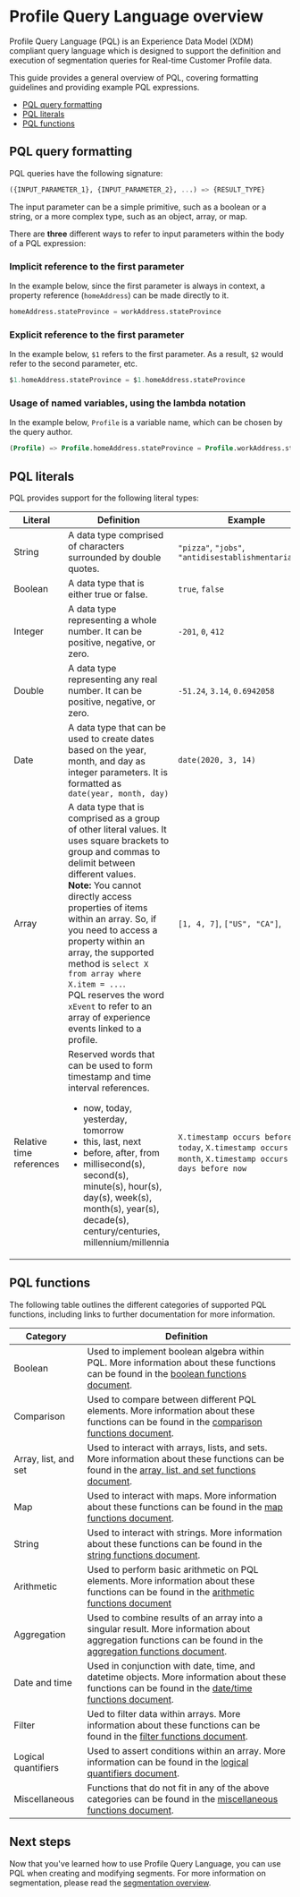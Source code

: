 # Profile Query Language overview

Profile Query Language (PQL) is an Experience Data Model (XDM) compliant query language which is designed to support the definition and execution of segmentation queries for Real-time Customer Profile data.

This guide provides a general overview of PQL, covering formatting guidelines and providing example PQL expressions.

- [PQL query formatting](#pql-query-formatting)
- [PQL literals](#pql-literals)
- [PQL functions](#pql-functions)

## PQL query formatting

PQL queries have the following signature:

```sql
({INPUT_PARAMETER_1}, {INPUT_PARAMETER_2}, ...) => {RESULT_TYPE}
```

The input parameter can be a simple primitive, such as a boolean or a string, or a more complex type, such as an object, array, or map.

There are **three** different ways to refer to input parameters within the body of a PQL expression:

### Implicit reference to the first parameter

In the example below, since the first parameter is always in context, a property reference (`homeAddress`) can be made directly to it.

```sql
homeAddress.stateProvince = workAddress.stateProvince
```

### Explicit reference to the first parameter

In the example below, `$1` refers to the first parameter. As a result, `$2` would refer to the second parameter, etc.

```sql
$1.homeAddress.stateProvince = $1.homeAddress.stateProvince
```

### Usage of named variables, using the lambda notation

In the example below, `Profile` is a variable name, which can be chosen by the query author.

```sql
(Profile) => Profile.homeAddress.stateProvince = Profile.workAddress.stateProvince
```

## PQL literals

PQL provides support for the following literal types:

| Literal | Definition | Example |
| ------- | ---------- | ------- |
| String | A data type comprised of characters surrounded by double quotes. | `"pizza"`, `"jobs"`, `"antidisestablishmentarianism"`
| Boolean | A data type that is either true or false. | `true`, `false` |
| Integer | A data type representing a whole number. It can be positive, negative, or zero. | `-201`, `0`, `412` |
| Double | A data type representing any real number. It can be positive, negative, or zero. | `-51.24`, `3.14`, `0.6942058` | 
| Date | A data type that can be used to create dates based on the year, month, and day as integer parameters. It is formatted as `date(year, month, day)` | `date(2020, 3, 14)` |
| Array | A data type that is comprised as a group of other literal values. It uses square brackets to group and commas to delimit between different values. <br> **Note:** You cannot directly access properties of items within an array. So, if you need to access a property within an array, the supported method is `select X from array where X.item = ...`. <br> PQL reserves the word `xEvent` to refer to an array of experience events linked to a profile. | `[1, 4, 7]`, `["US", "CA"]`, |  
| Relative time references | Reserved words that can be used to form timestamp and time interval references. <ul><li>now, today, yesterday, tomorrow<li>this, last, next<li>before, after, from<li>millisecond(s), second(s), minute(s), hour(s), day(s), week(s), month(s), year(s), decade(s), century/centuries, millennium/millennia</ul>| `X.timestamp occurs before today`, `X.timestamp occurs last month`, `X.timestamp occurs <= 3 days before now` |


## PQL functions

The following table outlines the different categories of supported PQL functions, including links to further documentation for more information.

| Category | Definition |
| -------- | ---------- |
| Boolean | Used to implement boolean algebra within PQL. More information about these functions can be found in the [boolean functions document](./pql/boolean-functions.md). |
| Comparison | Used to compare between different PQL elements. More information about these functions can be found in the [comparison functions document](./pql/comparison-functions.md). |
| Array, list, and set | Used to interact with arrays, lists, and sets. More information about these functions can be found in the [array, list, and set functions document](./pql/array-functions.md). |
| Map | Used to interact with maps. More information about these functions can be found in the [map functions document](./pql/map-functions.md). |
| String | Used to interact with strings. More information about these functions can be found in the [string functions document](./pql/string-functions.md). |
| Arithmetic | Used to perform basic arithmetic on PQL elements. More information about these functions can be found in the [arithmetic functions document](./pql/arithmetic-functions.md) |
| Aggregation | Used to combine results of an array into a singular result. More information about aggregation functions can be found in the [aggregation functions document](./pql/aggregation-functions.md). |
| Date and time | Used in conjunction with date, time, and datetime objects. More information about these functions can be found in the [date/time functions document](.pql/../pql/datetime-functions.md). |
| Filter | Ued to filter data within arrays. More information about these functions can be found in the [filter functions document](./pql/filter-functions.md). |
| Logical quantifiers | Used to assert conditions within an array. More information can be found in the [logical quantifiers document](./pql/logical-quantifiers.md). |
| Miscellaneous | Functions that do not fit in any of the above categories can be found in the [miscellaneous functions document](pql/misc-functions.md). |

## Next steps

Now that you've learned how to use Profile Query Language, you can use PQL when creating and modifying segments. For more information on segmentation, please read the [segmentation overview](./segmentation-overview.md). 